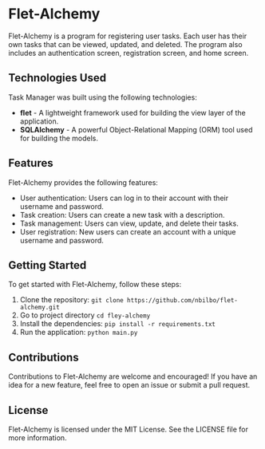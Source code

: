 # Flet-Alchemy

Flet-Alchemy is a program for registering user tasks. Each user has their own tasks that can be viewed, updated, and deleted. The program also includes an authentication screen, registration screen, and home screen.

## Technologies Used
Task Manager was built using the following technologies:
- **flet** - A lightweight framework used for building the view layer of the application.
- **SQLAlchemy** - A powerful Object-Relational Mapping (ORM) tool used for building the models.

## Features
Flet-Alchemy provides the following features:
- User authentication: Users can log in to their account with their username and password.
- Task creation: Users can create a new task with a description.
- Task management: Users can view, update, and delete their tasks.
- User registration: New users can create an account with a unique username and password.

## Getting Started
To get started with Flet-Alchemy, follow these steps:
1. Clone the repository: `git clone https://github.com/nbilbo/flet-alchemy.git`
2. Go to project directory `cd fley-alchemy`
3. Install the dependencies: `pip install -r requirements.txt`
4. Run the application: `python main.py`

## Contributions
Contributions to Flet-Alchemy are welcome and encouraged! If you have an idea for a new feature, feel free to open an issue or submit a pull request.

## License
Flet-Alchemy is licensed under the MIT License. See the LICENSE file for more information.
